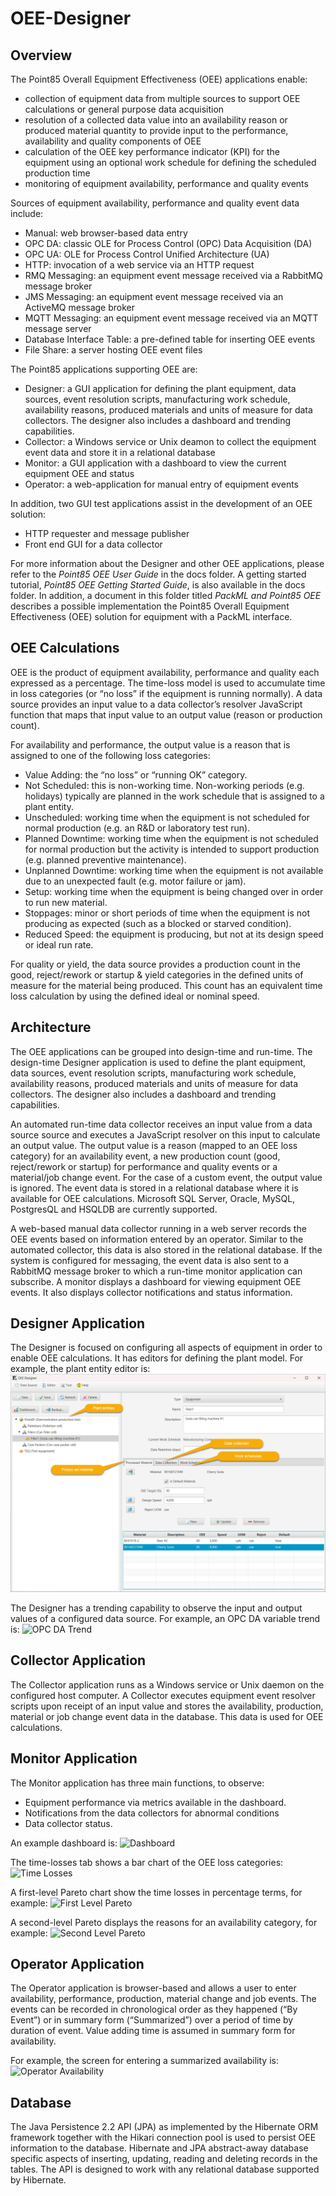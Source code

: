 # OEE-Designer

## Overview
The Point85 Overall Equipment Effectiveness (OEE) applications enable:
* collection of equipment data from multiple sources to support OEE calculations or general purpose data acquisition
* resolution of a collected data value into an availability reason or produced material quantity to provide input to the performance, availability and quality components of OEE
* calculation of the OEE key performance indicator (KPI) for the equipment using an optional work schedule for defining the scheduled production time
* monitoring of equipment availability, performance and quality events

Sources of equipment availability, performance and quality event data include:
* Manual: web browser-based data entry
* OPC DA:  classic OLE for Process Control (OPC) Data Acquisition (DA)
* OPC UA:  OLE for Process Control Unified Architecture (UA)
* HTTP: invocation of a web service via an HTTP request 
* RMQ Messaging:  an equipment event message received via a RabbitMQ message broker
* JMS Messaging:  an equipment event message received via an ActiveMQ message broker
* MQTT Messaging:  an equipment event message received via an MQTT message server
* Database Interface Table:  a pre-defined table for inserting OEE events
* File Share:  a server hosting OEE event files

The Point85 applications supporting OEE are:
* Designer:  a GUI application for defining the plant equipment, data sources, event resolution scripts, manufacturing work schedule, availability reasons, produced materials and units of measure for data collectors.  The designer also includes a dashboard and trending capabilities.
* Collector:  a Windows service or Unix deamon to collect the equipment event data and store it in a relational database
* Monitor:  a GUI application with a dashboard to view the current equipment OEE and status
* Operator:  a web-application for manual entry of equipment events

In addition, two GUI test applications assist in the development of an OEE solution:
* HTTP requester and message publisher
* Front end GUI for a data collector

For more information about the Designer and other OEE applications, please refer to the *Point85 OEE User Guide* in the docs folder.  A getting started tutorial, *Point85 OEE Getting Started Guide*, is also available in the docs folder.  In addition, a document in this folder titled *PackML and Point85 OEE* describes a possible implementation the Point85 Overall Equipment Effectiveness (OEE) solution for equipment with a PackML interface. 

## OEE Calculations
OEE is the product of equipment availability, performance and quality each expressed as a percentage.  The time-loss model is used to accumulate time in loss categories (or “no loss” if the equipment is running normally).  A data source provides an input value to a data collector’s resolver JavaScript function that maps that input value to an output value (reason or production count).

For availability and performance, the output value is a reason that is assigned to one of the following loss categories:
* Value Adding:  the “no loss” or “running OK” category.
* Not Scheduled: this is non-working time.  Non-working periods (e.g. holidays) typically are planned in the work schedule that is assigned to a plant entity.
* Unscheduled:  working time when the equipment is not scheduled for normal production (e.g. an R&D or laboratory test run).
* Planned Downtime:  working time when the equipment is not scheduled for normal production but the activity is intended to support production (e.g. planned preventive maintenance).
* Unplanned Downtime:  working time when the equipment is not available due to an unexpected fault (e.g. motor failure or jam).
* Setup:  working time when the equipment is being changed over in order to run new material.
* Stoppages: minor or short periods of time when the equipment is not producing as expected (such as a blocked or starved condition).
* Reduced Speed:  the equipment is producing, but not at its design speed or ideal run rate.

For quality or  yield, the data source provides a production count in the good, reject/rework or startup & yield categories in the defined units of measure for the material being produced.  This count has an equivalent time loss calculation by using the defined ideal or nominal speed.

## Architecture
The OEE applications can be grouped into design-time and run-time.  The design-time Designer application is used to define the plant equipment, data sources, event resolution scripts, manufacturing work schedule, availability reasons, produced materials and units of measure for data collectors.  The designer also includes a dashboard and trending capabilities.

An automated run-time data collector receives an input value from a data source source and executes a JavaScript resolver on this input to calculate an output value.  The output value is a reason (mapped to an OEE loss category) for an availability event, a new production count (good, reject/rework or startup) for performance and quality events or a material/job change event.  For the case of a custom event, the output value is ignored.  The event data is stored in a relational database where it is available for OEE calculations.  Microsoft SQL Server, Oracle, MySQL, PostgresQL and HSQLDB are currently supported.

A web-based manual data collector running in a web server records the OEE events based on information entered by an operator.  Similar to the automated collector, this data is also stored in the relational database.
If the system is configured for messaging, the event data is also sent to a RabbitMQ message broker to which a run-time monitor application can subscribe.  A monitor displays a dashboard for viewing equipment OEE events.  It also displays collector notifications and status information.

## Designer Application
The Designer is focused on configuring all aspects of equipment in order to enable OEE calculations.  It has editors for defining the plant model.  For example, the plant entity editor is:
![Plant Entity Editor](https://github.com/point85/OEE-Designer/blob/master/docs/designer-plant-entities.png)

The Designer has a trending capability to observe the input and output values of a configured data source.  For example, an OPC DA variable trend is:
![OPC DA Trend](https://github.com/point85/OEE-Designer/blob/master/docs/designer-opc-da-trend.png)

## Collector Application
The Collector application runs as a Windows service or Unix daemon on the configured host computer.  A Collector executes equipment event resolver scripts upon receipt of an input value and stores the availability, production, material or job change event data in the database.  This data is used for OEE calculations.

## Monitor Application
The Monitor application has three main functions, to observe:
* Equipment performance via metrics available in the dashboard.  
* Notifications from the data collectors for abnormal conditions
* Data collector status.

An example dashboard is:
![Dashboard](https://github.com/point85/OEE-Designer/blob/master/docs/dashboard.png)

The time-losses tab shows a bar chart of the OEE loss categories:
![Time Losses](https://github.com/point85/OEE-Designer/blob/master/docs/dashboard-time-losses.png)

A first-level Pareto chart show the time losses in percentage terms, for example:
![First Level Pareto](https://github.com/point85/OEE-Designer/blob/master/docs/dashboard-first-level-pareto.png)

A second-level Pareto displays the reasons for an availability category, for example:
![Second Level Pareto](https://github.com/point85/OEE-Designer/blob/master/docs/dashboard-second-level-pareto.png)

## Operator Application
The Operator application is browser-based and allows a user to enter availability, performance, production, material change and job events.  The events can be recorded in chronological order as they happened (“By Event”) or in summary form (“Summarized”) over a period of time by duration of event.  Value adding time is assumed in summary form for availability.

For example, the screen for entering a summarized availability is:
![Operator Availability](https://github.com/point85/OEE-Designer/blob/master/docs/operator-availability.png)

## Database
The Java Persistence 2.2 API (JPA) as implemented by the Hibernate ORM framework together with the Hikari connection pool is used to persist OEE information to the database. 
Hibernate and JPA abstract-away database specific aspects of inserting, updating, reading and deleting records in the tables.  The API is designed to work with any relational database supported by Hibernate.  
